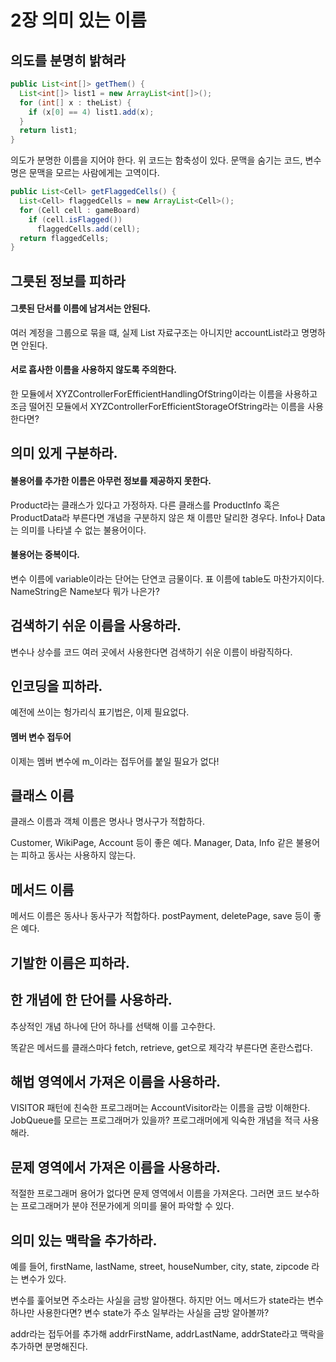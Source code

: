 2장 의미 있는 이름
==================================

## 의도를 분명히 밝혀라

```Java
public List<int[]> getThem() {
  List<int[]> list1 = new ArrayList<int[]>();
  for (int[] x : theList) {
    if (x[0] == 4) list1.add(x);
  }
  return list1;
}
```

의도가 분명한 이름을 지어야 한다. 위 코드는 함축성이 있다. 문맥을 숨기는 코드, 변수명은 문맥을 모르는 사람에게는 고역이다.

```Java
public List<Cell> getFlaggedCells() {
  List<Cell> flaggedCells = new ArrayList<Cell>();
  for (Cell cell : gameBoard)
    if (cell.isFlagged())
      flaggedCells.add(cell);
  return flaggedCells;
}
```

## 그릇된 정보를 피하라

#### 그릇된 단서를 이름에 남겨서는 안된다.
여러 계정을 그룹으로 묶을 떄, 실제 List 자료구조는 아니지만 accountList라고 명명하면 안된다.

#### 서로 흡사한 이름을 사용하지 않도록 주의한다.
한 모듈에서 XYZControllerForEfficientHandlingOfString이라는 이름을 사용하고 조금 떨어진 모듈에서 XYZControllerForEfficientStorageOfString라는 이름을 사용한다면?

## 의미 있게 구분하라.
#### 불용어를 추가한 이름은 아무런 정보를 제공하지 못한다.
Product라는 클래스가 있다고 가정하자. 다른 클래스를 ProductInfo 혹은 ProductData라 부른다면 개념을 구분하지 않은 채 이름만 달리한 경우다.
Info나 Data는 의미를 나타낼 수 없는 불용어이다.

#### 불용어는 중복이다.
변수 이름에 variable이라는 단어는 단연코 금물이다. 표 이름에 table도 마찬가지이다. NameString은 Name보다 뭐가 나은가?

## 검색하기 쉬운 이름을 사용하라.
변수나 상수를 코드 여러 곳에서 사용한다면 검색하기 쉬운 이름이 바람직하다.

## 인코딩을 피하라.
예전에 쓰이는 헝가리식 표기법은, 이제 필요없다.

#### 멤버 변수 접두어
이제는 멤버 변수에 m_이라는 접두어를 붙일 필요가 없다!


## 클래스 이름
클래스 이름과 객체 이름은 명사나 명사구가 적합하다.

Customer, WikiPage, Account 등이 좋은 예다. Manager, Data, Info 같은 불용어는 피하고 동사는 사용하지 않는다.

## 메서드 이름
메서드 이름은 동사나 동사구가 적합하다. postPayment, deletePage, save 등이 좋은 예다.

## 기발한 이름은 피하라.

## 한 개념에 한 단어를 사용하라.
추상적인 개념 하나에 단어 하나를 선택해 이를 고수한다.

똑같은 메서드를 클래스마다 fetch, retrieve, get으로 제각각 부른다면 혼란스럽다.

## 해법 영역에서 가져온 이름을 사용하라.
VISITOR 패턴에 친숙한 프로그래머는 AccountVisitor라는 이름을 금방 이해한다. JobQueue를 모르는 프로그래머가 있을까?
프로그래머에게 익숙한 개념을 적극 사용해라.

## 문제 영역에서 가져온 이름을 사용하라.
적절한 프로그래머 용어가 없다면 문제 영역에서 이름을 가져온다. 그러면 코드 보수하는 프로그래머가 분야 전문가에게 의미를 물어 파악할 수 있다.

## 의미 있는 맥락을 추가하라.
예를 들어, firstName, lastName, street, houseNumber, city, state, zipcode 라는 변수가 있다.

변수를 훑어보면 주소라는 사실을 금방 알아챈다. 하지만 어느 메서드가 state라는 변수 하나만 사용한다면? 변수 state가 주소 일부라는 사실을 금방 알아볼까?

addr라는 접두어를 추가해 addrFirstName, addrLastName, addrState라고 맥락을 추가하면 분명해진다.
